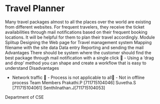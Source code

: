 # Travel Planner
Many travel packages almost to all the places over the world are existing from different websites. For frequent travelers, they receive the ticket availabilities through mail notifications based on their frequent booking locations. It will be helpful for them to plan their travel accordingly.
Module Splitup
Designing the  Web page for Travel management system
Mapping filename with the site data
Data entry
Reporting and sending the mail
Advantages
There should be system where the customer should find   the best package through mail notification with a single click   - Using a ‘drag and drop’ method you can shape and create a workflow that is easy to understand
Disadvantages
-  Network traffic           -  Process is not applicable to all          -  Not in offline process 
Team Members
Prakathi.P  [711715104046]
Suvetha.S   [711715104061]
Senthilnathan.J[711715104053]

Department of CSE
